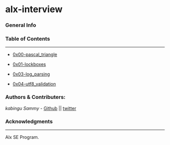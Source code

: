 # alx-interview

### General Info


### Table of Contents
***

* [0x00-pascal_triangle](./0x00-pascal_triangle/)

* [0x01-lockboxes](./0x01-lockboxes/)

* [0x03-log_parsing](./0x03-log_parsing/)

* [0x04-utf8_validation](./0x04-utf8_validation/)

### Authors & Contributers:
*kabingu Sammy* - [Github](https://github.com/kabingusam) || [twitter](https://twitter.com/Kabingusammy)

### Acknowledgments 
***
Alx SE Program.
